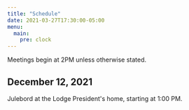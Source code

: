```yaml
---
title: "Schedule"
date: 2021-03-27T17:30:00-05:00
menu:
  main:
    pre: clock
---
```

Meetings begin at 2PM unless otherwise stated.

## December 12, 2021

Julebord at the Lodge President's home, starting at 1:00 PM.
